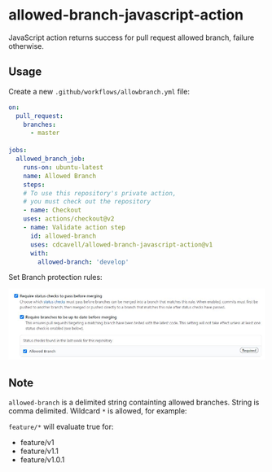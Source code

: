 # allowed-branch-javascript-action
JavaScript action returns success for pull request allowed branch, failure otherwise. 

## Usage

Create a new `.github/workflows/allowbranch.yml` file:

```yaml
on:
  pull_request:
    branches:
      - master

jobs:
  allowed_branch_job:
    runs-on: ubuntu-latest
    name: Allowed Branch
    steps:
    # To use this repository's private action,
    # you must check out the repository
    - name: Checkout
    uses: actions/checkout@v2
    - name: Validate action step
      id: allowed-branch
      uses: cdcavell/allowed-branch-javascript-action@v1
      with:
        allowed-branch: 'develop'
```

Set Branch protection rules:

![status checks](StatusChecks.jpg?raw=true)

## Note

`allowed-branch` is a delimited string containting allowed branches. String is comma delimited.
Wildcard `*` is allowed, for example:

`feature/*` will evaluate true for:
- feature/v1
- feature/v1.1
- feature/v1.0.1

